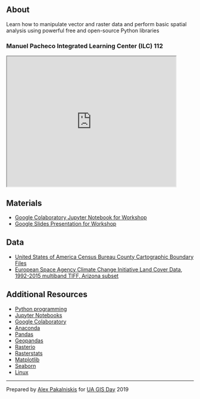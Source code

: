 ## About

Learn how to manipulate vector and raster data and perform basic spatial analysis using powerful free and open-source Python libraries


### Manuel Pacheco Integrated Learning Center (ILC) 112


<html>
  <iframe src="https://maps.arizona.edu/room/?room=0112&bldg=0070.00"  height="350" width="90%"></iframe>
</html>


<br>

## Materials
* [Google Colaboratory Jupyter Notebook for Workshop](https://colab.research.google.com/drive/1zh9R6291bQ2XpnCkOCdSwAdD6gmKg1U9)
* [Google Slides Presentation for Workshop]()

## Data
* [United States of America Census Bureau County Cartographic Boundary Files](https://www2.census.gov/geo/tiger/GENZ2018/shp/cb_2018_us_county_500k.zip)
* [European Space Agency Climate Change Initiative Land Cover Data, 1992-2015 multiband TIFF, Arizona subset](https://drive.google.com/file/d/1bFudz1SDazEHa4liUnA8Xf0uWHyRzA3n/view?usp=sharing)


## Additional Resources
* [Python programming](https://www.python.org/)
* [Jupyter Notebooks](https://jupyter.org/)
* [Google Colaboratory](https://colab.research.google.com/notebooks/welcome.ipynb#)
* [Anaconda](https://www.anaconda.com/)
* [Pandas](https://pandas.pydata.org/)
* [Geopandas](http://geopandas.org/)
* [Rasterio](https://rasterio.readthedocs.io/en/stable/)
* [Rasterstats](https://pythonhosted.org/rasterstats/)
* [Matplotlib](https://matplotlib.org/)
* [Seaborn](https://seaborn.pydata.org/)
* [Linux](https://www.linuxfoundation.org/)


---

Prepared by [Alex Pakalniskis](https://alexpakalniskis.com) for [UA GIS Day](https://libguides.library.arizona.edu/c.php?g=448632&p=6942703) 2019
